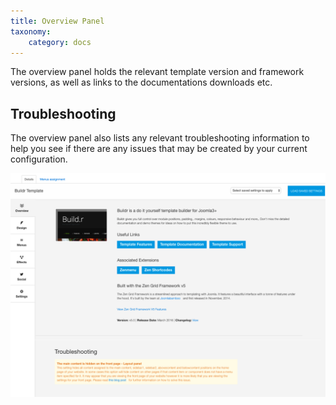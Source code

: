 ```yaml
---
title: Overview Panel
taxonomy:
    category: docs
---
```


The overview panel holds the relevant template version and framework versions, as well as links to the documentations downloads etc.


## Troubleshooting
The overview panel also lists any relevant troubleshooting information to help you see if there are any issues that may be created by your current configuration.

![Overview panel](overview.png)
